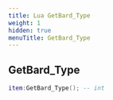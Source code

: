 ```yaml
---
title: Lua GetBard_Type
weight: 1
hidden: true
menuTitle: GetBard_Type
---
```

## GetBard_Type
```lua
item:GetBard_Type(); -- int
```